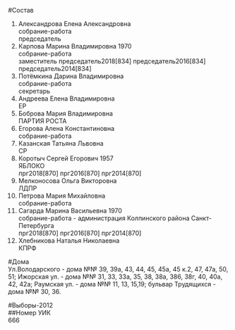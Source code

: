 #Состав  
1. Александрова Елена Александровна  
    собрание-работа  
    председатель  
2. Карпова Марина Владимировна 1970  
    собрание-работа  
    заместитель председатель2018[834] председатель2016[834] председатель2014[834]  
3. Потёмкина Дарина Владимировна  
    собрание-работа  
    секретарь  
4. Андреева Елена Владимировна  
    ЕР  
5. Боброва Мария Владимировна  
    ПАРТИЯ РОСТА  
6. Егорова Алена Константиновна  
    собрание-работа  
7. Казанская Татьяна Львовна  
    СР  
8. Коротыч Сергей Егорович 1957  
    ЯБЛОКО  
    прг2018[870] прг2016[870] прг2014[870]  
9. Мелконосова Ольга Викторовна  
    ЛДПР  
10. Петрова Мария Михайловна  
    собрание-работа  
11. Сагарда Марина Васильевна 1970  
    собрание-работа - администрация Колпинского района Санкт-Петербурга  
    прг2018[870] прг2016[870] прг2014[870]  
12. Хлебникова Наталья Николаевна  
    КПРФ  
  
#Дома  
Ул.Володарского - дома №№ 39, 39а, 43, 44, 45, 45а, 45 к.2, 47, 47а, 50, 51; Ижорская ул. - дома №№ 31, 33, 33а, 35, 38, 38а, 386, 38г, 40, 40а, 42, 42а; Раумская ул. - дома №№ 11, 13, 15,19; бульвар Трудящихся - дома №№ 30, 36.  
  
#Выборы-2012  
##Номер УИК  
666  
